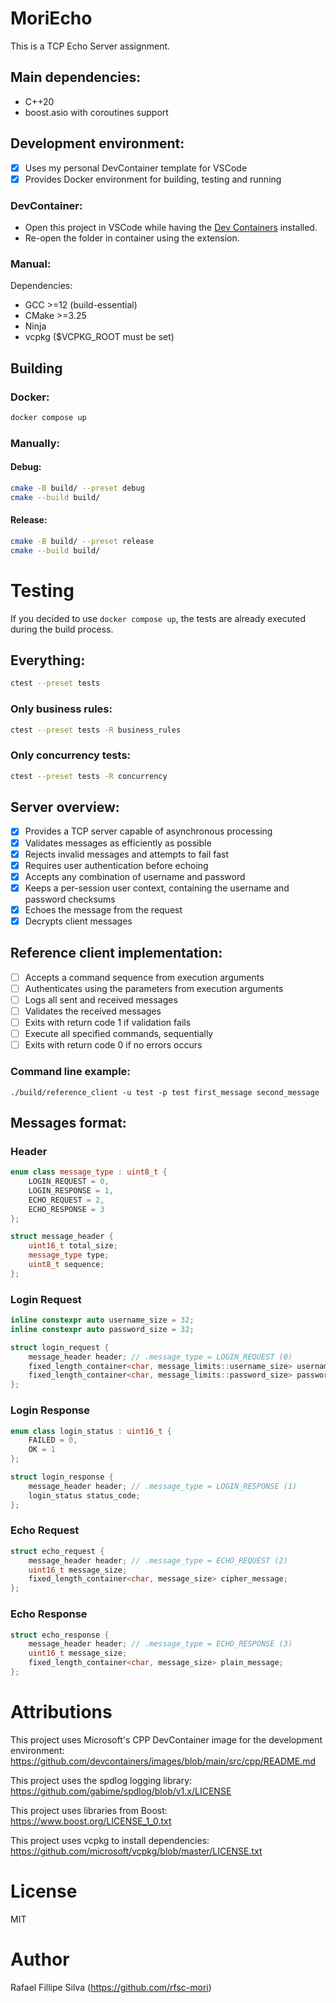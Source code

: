 # MoriEcho

This is a TCP Echo Server assignment.

## Main dependencies:

- C++20
- boost.asio with coroutines support

## Development environment:

- [x] Uses my personal DevContainer template for VSCode
- [x] Provides Docker environment for building, testing and running

### DevContainer:

- Open this project in VSCode while having the [Dev Containers](https://marketplace.visualstudio.com/items?itemName=ms-vscode-remote.remote-containers) installed.
- Re-open the folder in container using the extension.

### Manual:

Dependencies:

- GCC >=12 (build-essential)
- CMake >=3.25
- Ninja
- vcpkg ($VCPKG_ROOT must be set)

## Building

### Docker:

```sh
docker compose up
```

### Manually:

#### Debug:

```sh
cmake -B build/ --preset debug
cmake --build build/
```

#### Release:

```sh
cmake -B build/ --preset release
cmake --build build/
```

# Testing

If you decided to use `docker compose up`, the tests are already executed during the build process.

## Everything:

```sh
ctest --preset tests
```

### Only business rules:

```sh
ctest --preset tests -R business_rules
```

### Only concurrency tests:

```sh
ctest --preset tests -R concurrency
```

## Server overview:

- [x] Provides a TCP server capable of asynchronous processing
- [x] Validates messages as efficiently as possible
- [x] Rejects invalid messages and attempts to fail fast
- [x] Requires user authentication before echoing
- [x] Accepts any combination of username and password
- [x] Keeps a per-session user context, containing the username and password checksums
- [x] Echoes the message from the request
- [x] Decrypts client messages

## Reference client implementation:

- [ ] Accepts a command sequence from execution arguments
- [ ] Authenticates using the parameters from execution arguments
- [ ] Logs all sent and received messages
- [ ] Validates the received messages
- [ ] Exits with return code 1 if validation fails
- [ ] Execute all specified commands, sequentially
- [ ] Exits with return code 0 if no errors occurs

### Command line example:

```
./build/reference_client -u test -p test first_message second_message
```

## Messages format:

### Header

```cpp
enum class message_type : uint8_t {
    LOGIN_REQUEST = 0,
    LOGIN_RESPONSE = 1,
    ECHO_REQUEST = 2,
    ECHO_RESPONSE = 3
};

struct message_header {
    uint16_t total_size;
    message_type type;
    uint8_t sequence;
};
```

### Login Request

```cpp
inline constexpr auto username_size = 32;
inline constexpr auto password_size = 32;

struct login_request {
    message_header header; // .message_type = LOGIN_REQUEST (0)
    fixed_length_container<char, message_limits::username_size> username;
    fixed_length_container<char, message_limits::password_size> password;
};
```

### Login Response

```cpp
enum class login_status : uint16_t {
    FAILED = 0,
    OK = 1
};

struct login_response {
    message_header header; // .message_type = LOGIN_RESPONSE (1)
    login_status status_code;
};
```

### Echo Request

```cpp
struct echo_request {
    message_header header; // .message_type = ECHO_REQUEST (2)
    uint16_t message_size;
    fixed_length_container<char, message_size> cipher_message;
};
```

### Echo Response

```cpp
struct echo_response {
    message_header header; // .message_type = ECHO_RESPONSE (3)
    uint16_t message_size;
    fixed_length_container<char, message_size> plain_message;
};
```

# Attributions

This project uses Microsoft's CPP DevContainer image for the development environment:  
https://github.com/devcontainers/images/blob/main/src/cpp/README.md

This project uses the spdlog logging library:  
https://github.com/gabime/spdlog/blob/v1.x/LICENSE

This project uses libraries from Boost:  
https://www.boost.org/LICENSE_1_0.txt

This project uses vcpkg to install dependencies:  
https://github.com/microsoft/vcpkg/blob/master/LICENSE.txt

# License

MIT

# Author

Rafael Fillipe Silva (https://github.com/rfsc-mori)

